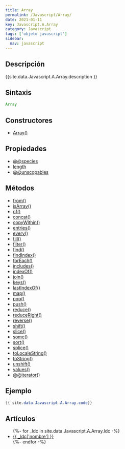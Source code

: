 ```yaml
---
title: Array
permalink: /Javascript/Array/
date: 2021-01-11
key: Javascript.A.Array
category: Javascript
tags: ['objeto javascript']
sidebar: 
  nav: javascript
---
```


## Descripción
{{site.data.Javascript.A.Array.description }}

## Sintaxis
~~~javascript
Array
~~~

## Constructores
* [Array()](/Javascript/Array/Array/)

## Propiedades
* [@@species](/Javascript/Array/@@species/)
* [length](/Javascript/Array/length/)
* [@@unscopables](/Javascript/Array/@@unscopables/)

## Métodos
* [from()](/Javascript/Array/from/)
* [isArray()](/Javascript/Array/isArray/)
* [of()](/Javascript/Array/of/)
* [concat()](/Javascript/Array/concat/)
* [copyWithin()](/Javascript/Array/copyWithin/)
* [entries()](/Javascript/Array/entries/)
* [every()](/Javascript/Array/every/)
* [fill()](/Javascript/Array/fill/)
* [filter()](/Javascript/Array/filter/)
* [find()](/Javascript/Array/find/)
* [findIndex()](/Javascript/Array/findIndex/)
* [forEach()](/Javascript/Array/forEach/)
* [includes()](/Javascript/Array/includes/)
* [indexOf()](/Javascript/Array/indexOf/)
* [join()](/Javascript/Array/join/)
* [keys()](/Javascript/Array/keys/)
* [lastIndexOf()](/Javascript/Array/lastIndexOf/)
* [map()](/Javascript/Array/map/)
* [pop()](/Javascript/Array/pop/)
* [push()](/Javascript/Array/push/)
* [reduce()](/Javascript/Array/reduce/)
* [reduceRight()](/Javascript/Array/reduceRight/)
* [reverse()](/Javascript/Array/reverse/)
* [shift()](/Javascript/Array/shift/)
* [slice()](/Javascript/Array/slice/)
* [some()](/Javascript/Array/some/)
* [sort()](/Javascript/Array/sort/)
* [splice()](/Javascript/Array/splice/)
* [toLocaleString()](/Javascript/Array/toLocaleString/)
* [toString()](/Javascript/Array/toString/)
* [unshift()](/Javascript/Array/unshift/)
* [values()](/Javascript/Array/values/)
* [@@iterator()](/Javascript/Array/@@iterator/)

## Ejemplo
~~~java
{{ site.data.Javascript.A.Array.code}}
~~~

## Artículos
<ul>
{%- for _ldc in site.data.Javascript.A.Array.ldc -%}
   <li>
       <a href="{{_ldc['url'] }}">{{ _ldc['nombre'] }}</a>
   </li>
{%- endfor -%}
</ul>
